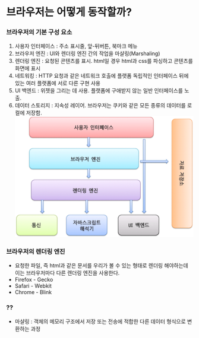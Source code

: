 # 브라우저는 어떻게 동작할까?

### 브라우저의 기본 구성 요소
1. 사용자 인터페이스 : 주소 표시줄, 앞-뒤버튼, 북마크 메뉴
2. 브라우저 엔진 : UI와 렌더링 엔진 간의 작업을 마샬링(Marshaling)
3. 렌더링 엔진 : 요청된 콘텐츠를 표시. html일 경우 html과 css를 파싱하고 콘텐츠를 화면에 표시
4. 네트워킹 : HTTP 요청과 같은 네트워크 호출에 플랫폼 독립적인 인터페이스 뒤에 있는 여러 플랫폼에 서로 다른 구현 사용
5. UI 백엔드 : 위젯을 그리는 데 사용. 플랫폼에 구애받지 않는 일반 인터페이스를 노출. 
6. 데이터 스토리지 : 지속성 레이어. 브라우저는 쿠키와 같은 모든 종류의 데이터를 로컬에 저장함. 
![img.png](../../images/browsers_component.png)

### 브라우저의 렌더링 엔진
- 요청한 파일, 즉 html과 같은 문서를 우리가 볼 수 있는 형태로 렌더링 해야하는데  이는 브라우저마다 다른 렌더링 엔진을 사용한다.
- Firefox - Gecko
- Safari - Webkit
- Chrome - Blink


### ⁇
- 마샬링 : 객체의 메모리 구조에서 저장 또는 전송에 적합한 다른 데이터 형식으로 변환하는 과정